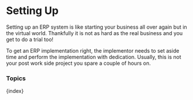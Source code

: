 <!-- add-breadcrumbs -->
# Setting Up

Setting up an ERP system is like starting your business all over again but in the virtual world. Thankfully it is not as hard as the real business and you get to do a trial too!

To get an ERP implementation right, the implementor needs to set aside time and perform the implementation with dedication. Usually, this is not your post work side project you spare a couple of hours on.

### Topics

{index}
